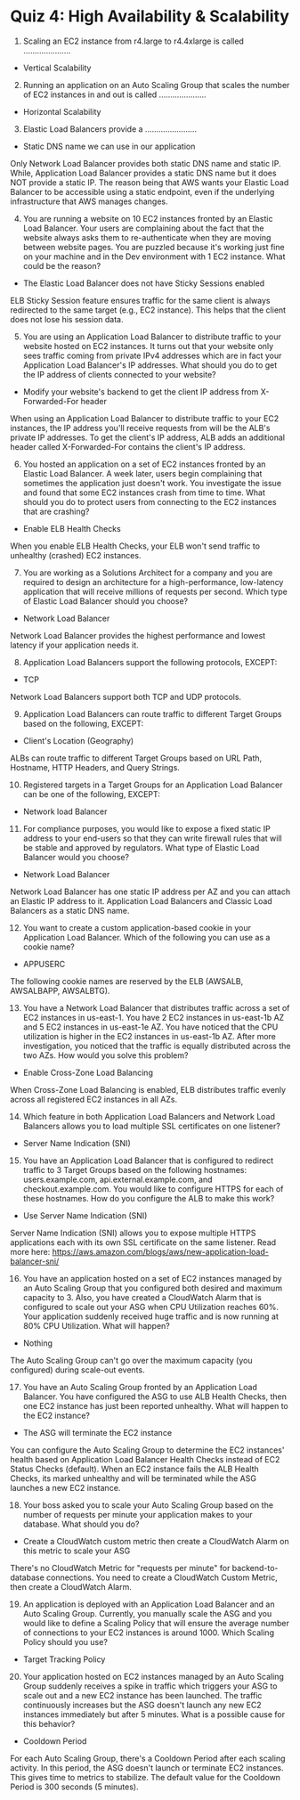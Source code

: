 # Quiz 4: High Availability & Scalability

1. Scaling an EC2 instance from r4.large to r4.4xlarge is called .....................

- Vertical Scalability

2. Running an application on an Auto Scaling Group that scales the number of EC2 instances in and out is called .....................

- Horizontal Scalability

3. Elastic Load Balancers provide a .......................

- Static DNS name we can use in our application

Only Network Load Balancer provides both static DNS name and static IP. While, Application Load Balancer provides a static DNS name but it does NOT provide a static IP. The reason being that AWS wants your Elastic Load Balancer to be accessible using a static endpoint, even if the underlying infrastructure that AWS manages changes.

4. You are running a website on 10 EC2 instances fronted by an Elastic Load Balancer. Your users are complaining about the fact that the website always asks them to re-authenticate when they are moving between website pages. You are puzzled because it's working just fine on your machine and in the Dev environment with 1 EC2 instance. What could be the reason?

- The Elastic Load Balancer does not have Sticky Sessions enabled

ELB Sticky Session feature ensures traffic for the same client is always redirected to the same target (e.g., EC2 instance). This helps that the client does not lose his session data.

5. You are using an Application Load Balancer to distribute traffic to your website hosted on EC2 instances. It turns out that your website only sees traffic coming from private IPv4 addresses which are in fact your Application Load Balancer's IP addresses. What should you do to get the IP address of clients connected to your website?

- Modify your website's backend to get the client IP address from X- Forwarded-For header

When using an Application Load Balancer to distribute traffic to your EC2 instances, the IP address you'll receive requests from will be the ALB's private IP addresses. To get the client's IP address, ALB adds an additional header called X-Forwarded-For contains the client's IP address.

6. You hosted an application on a set of EC2 instances fronted by an Elastic Load Balancer. A week later, users begin complaining that sometimes the application just doesn't work. You investigate the issue and found that some EC2 instances crash from time to time. What should you do to protect users from connecting to the EC2 instances that are crashing?

- Enable ELB Health Checks

When you enable ELB Health Checks, your ELB won't send traffic to unhealthy (crashed) EC2 instances.

7. You are working as a Solutions Architect for a company and you are required to design an architecture for a high-performance, low-latency application that will receive millions of requests per second. Which type of Elastic Load Balancer should you choose?

- Network Load Balancer

Network Load Balancer provides the highest performance and lowest latency if your application needs it.

8. Application Load Balancers support the following protocols, EXCEPT:

- TCP

Network Load Balancers support both TCP and UDP protocols.

9. Application Load Balancers can route traffic to different Target Groups based on the following, EXCEPT:

- Client's Location (Geography)

ALBs can route traffic to different Target Groups based on URL Path, Hostname, HTTP Headers, and Query Strings.

10. Registered targets in a Target Groups for an Application Load Balancer can be one of the following, EXCEPT:

- Network load Balancer

11. For compliance purposes, you would like to expose a fixed static IP address to your end-users so that they can write firewall rules that will be stable and approved by regulators. What type of Elastic Load Balancer would you choose?

- Network Load Balancer

Network Load Balancer has one static IP address per AZ and you can attach an Elastic IP address to it. Application Load Balancers and Classic Load Balancers as a static DNS name.

12. You want to create a custom application-based cookie in your Application Load Balancer. Which of the following you can use as a cookie name?

- APPUSERC

The following cookie names are reserved by the ELB (AWSALB, AWSALBAPP, AWSALBTG).

13. You have a Network Load Balancer that distributes traffic across a set of EC2 instances in us-east-1. You have 2 EC2 instances in us-east-1b AZ and 5 EC2 instances in us-east-1e AZ. You have noticed that the CPU utilization is higher in the EC2 instances in us-east-1b AZ. After more investigation, you noticed that the traffic is equally distributed across the two AZs. How would you solve this problem?

- Enable Cross-Zone Load Balancing

When Cross-Zone Load Balancing is enabled, ELB distributes traffic evenly across all registered EC2 instances in all AZs.

14. Which feature in both Application Load Balancers and Network Load Balancers allows you to load multiple SSL certificates on one listener?

- Server Name Indication (SNI)

15. You have an Application Load Balancer that is configured to redirect traffic to 3 Target Groups based on the following hostnames: users.example.com, api.external.example.com, and checkout.example.com. You would like to configure HTTPS for each of these hostnames. How do you configure the ALB to make this work?

- Use Server Name Indication (SNI)

Server Name Indication (SNI) allows you to expose multiple HTTPS applications each with its own SSL certificate on the same listener. Read more here: https://aws.amazon.com/blogs/aws/new-application-load-balancer-sni/

16. You have an application hosted on a set of EC2 instances managed by an Auto Scaling Group that you configured both desired and maximum capacity to 3. Also, you have created a CloudWatch Alarm that is configured to scale out your ASG when CPU Utilization reaches 60%. Your application suddenly received huge traffic and is now running at 80% CPU Utilization. What will happen?

- Nothing

The Auto Scaling Group can't go over the maximum capacity (you configured) during scale-out events.

17. You have an Auto Scaling Group fronted by an Application Load Balancer. You have configured the ASG to use ALB Health Checks, then one EC2 instance has just been reported unhealthy. What will happen to the EC2 instance?

- The ASG will terminate the EC2 instance

You can configure the Auto Scaling Group to determine the EC2 instances' health based on Application Load Balancer Health Checks instead of EC2 Status Checks (default). When an EC2 instance fails the ALB Health Checks, its marked unhealthy and will be terminated while the ASG launches a new EC2 instance.

18. Your boss asked you to scale your Auto Scaling Group based on the number of requests per minute your application makes to your database. What should you do?

- Create a CloudWatch custom metric then create a CloudWatch Alarm on this metric to scale your ASG

There's no CloudWatch Metric for "requests per minute" for backend-to-database connections. You need to create a CloudWatch Custom Metric, then create a CloudWatch Alarm.

19. An application is deployed with an Application Load Balancer and an Auto Scaling Group. Currently, you manually scale the ASG and you would like to define a Scaling Policy that will ensure the average number of connections to your EC2 instances is around 1000. Which Scaling Policy should you use?

- Target Tracking Policy

20. Your application hosted on EC2 instances managed by an Auto Scaling Group suddenly receives a spike in traffic which triggers your ASG to scale out and a new EC2 instance has been launched. The traffic continuously increases but the ASG doesn't launch any new EC2 instances immediately but after 5 minutes. What is a possible cause for this behavior?

- Cooldown Period

For each Auto Scaling Group, there's a Cooldown Period after each scaling activity. In this period, the ASG doesn't launch or terminate EC2 instances. This gives time to metrics to stabilize. The default value for the Cooldown Period is 300 seconds (5 minutes).
